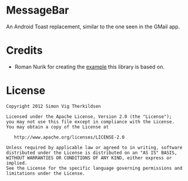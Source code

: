 MessageBar
==========

An Android Toast replacement, similar to the one seen in the GMail app.


Credits
=======

 * Roman Nurik for creating the [example][1] this library is based on.


License
=======

    Copyright 2012 Simon Vig Therkildsen

    Licensed under the Apache License, Version 2.0 (the "License");
    you may not use this file except in compliance with the License.
    You may obtain a copy of the License at

       http://www.apache.org/licenses/LICENSE-2.0

    Unless required by applicable law or agreed to in writing, software
    distributed under the License is distributed on an "AS IS" BASIS,
    WITHOUT WARRANTIES OR CONDITIONS OF ANY KIND, either express or implied.
    See the License for the specific language governing permissions and
    limitations under the License.




 [1]: https://code.google.com/p/romannurik-code/source/browse/#git%2Fmisc%2Fundobar
